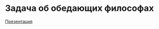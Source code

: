 # Задача об обедающих философах

[Презентация](https://htmlpreview.github.io/?https://github.com/MikeKondr99/Philosophers/blob/main/presentation/main.html)